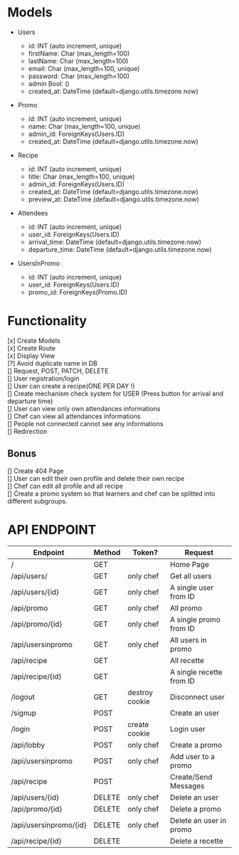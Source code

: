 # Models

- Users
    - id: INT (auto increment, unique)
    - firstName: Char (max_length=100)
    - lastName: Char (max_length=100)
    - email: Char (max_length=100, unique)
    - password: Char (max_length=100)
    - admin Bool: ()
    - created_at: DateTime (default=django.utils.timezone.now)


- Promo
    - id: INT (auto increment, unique)
    - name: Char (max_length=100, unique)
    - admin_id: ForeignKeys(Users.ID)
    - created_at: DateTime (default=django.utils.timezone.now)


- Recipe
    - id: INT (auto increment, unique)
    - title: Char (max_length=100, unique)
    - admin_id: ForeignKeys(Users.ID)
    - created_at: DateTime (default=django.utils.timezone.now)
    - preview_at: DateTime (default=django.utils.timezone.now)


- Attendees
    - id: INT (auto increment, unique)
    - user_id: ForeignKeys(Users.ID)
    - arrival_time: DateTime (default=django.utils.timezone.now)
    - departure_time: DateTime (default=django.utils.timezone.now)


- UsersInPromo
    - id: INT (auto increment, unique)
    - user_id: ForeignKeys(Users.ID)
    - promo_id: ForeignKeys(Promo.ID)

# Functionality

[x] Create Models  
[x] Create Route  
[x] Display View  
[?] Avoid duplicate name in DB  
[] Request, POST, PATCH, DELETE  
[] User registration/login   
[] User can create a recipe(ONE PER DAY !)  
[] Create mechanism check system for USER (Press button for arrival and departure time)  
[] User can view only own attendances informations  
[] Chef can view all attendances informations  
[] People not connected cannot see any informations  
[] Redirection

## Bonus

[] Create 404 Page  
[] User can edit their own profile and delete their own recipe  
[] Chef can edit all profile and all recipe  
[] Create a promo system so that learners and chef can be splitted into different subgroups.

# API ENDPOINT

| Endpoint               | Method | Token?         | Request                  |
|------------------------|--------|----------------|--------------------------|
| /                      | GET    |                | Home Page                |
| /api/users/            | GET    | only chef      | Get all users            |
| /api/users/{id}        | GET    | only chef      | A single user from ID    |
| /api/promo             | GET    | only chef      | All promo                |
| /api/promo/{id}        | GET    | only chef      | A single promo from ID   |
| /api/usersinpromo      | GET    | only chef      | All users in promo       |
| /api/recipe            | GET    |                | All recette              |
| /api/recipe/{id}       | GET    |                | A single recette from ID |
| /logout                | GET    | destroy cookie | Disconnect user          |
| /signup                | POST   |                | Create an user           |
| /login                 | POST   | create cookie  | Login user               |
| /api/lobby             | POST   | only chef      | Create a promo           |
| /api/usersinpromo      | POST   | only chef      | Add user to a promo      |
| /api/recipe            | POST   |                | Create/Send Messages     |
| /api/users/{id}        | DELETE | only chef      | Delete an user           |
| /api/promo/{id}        | DELETE | only chef      | Delete a promo           |
| /api/usersinpromo/{id} | DELETE | only chef      | Delete an user in promo  |
| /api/recipe/{id}       | DELETE |                | Delete a recette         |

    



